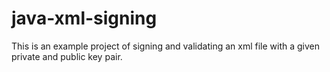 # java-xml-signing
This is an example project of signing and validating an xml file with a given private and public key pair.
